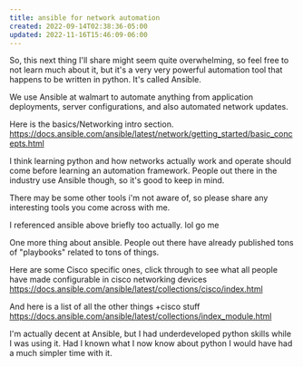 ```yaml
---
title: ansible for network automation
created: 2022-09-14T02:38:36-05:00
updated: 2022-11-16T15:46:09-06:00
---
```


So, this next thing I'll share might seem quite overwhelming, so feel free to not learn much about it, but it's a very very powerful automation tool that happens to be written in python.  It's called Ansible.

We use Ansible at walmart to automate anything from application deployments, server configurations, and also automated network updates.

Here is the basics/Networking intro section.
https://docs.ansible.com/ansible/latest/network/getting_started/basic_concepts.html

I think learning python and how networks actually work and operate should come before learning an automation framework.  People out there in the industry use Ansible though, so it's good to keep in mind.

There may be some other tools i'm not aware of, so please share any interesting tools you come across with me.

I referenced ansible above briefly too actually. lol go me

One more thing about ansible.  People out there have already published tons of "playbooks" related to tons of things.

Here are some Cisco specific ones, click through to see what all people have made configurable in cisco networking devices
https://docs.ansible.com/ansible/latest/collections/cisco/index.html

And here is a list of all the other things +cisco stuff
https://docs.ansible.com/ansible/latest/collections/index_module.html

I'm actually decent at Ansible, but I had underdeveloped python skills while I was using it.
Had I known what I now know about python I would have had a much simpler time with it.
